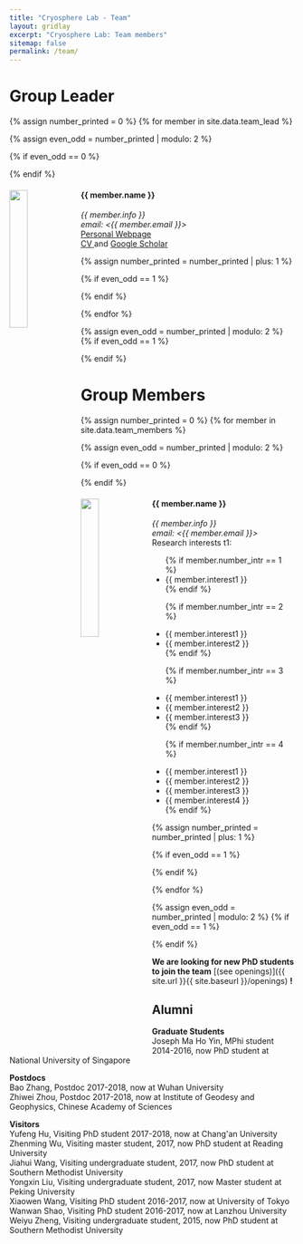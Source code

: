 ```yaml
---
title: "Cryosphere Lab - Team"
layout: gridlay
excerpt: "Cryosphere Lab: Team members"
sitemap: false
permalink: /team/
---
```


# Group Leader

{% assign number_printed = 0 %}
{% for member in site.data.team_lead %}

{% assign even_odd = number_printed | modulo: 2 %}

{% if even_odd == 0 %}
<div class="row">
{% endif %}

<div class="col-sm-6 clearfix">
  <img src="{{ site.url }}{{ site.baseurl }}/images/teampic/{{ member.photo }}" class="img-responsive" width="25%" style="float: left" />
  <h4>{{ member.name }}</h4>
  <i>{{ member.info }}<br>email: <{{ member.email }}></i> 
  <br>
  <a href="http://www.cuhk.edu.hk/sci/essc/people/liu.html"> Personal Webpage </a>
  <br>
  <a href="{{ site.url }}{{ site.baseurl }}/assets/{{ member.cv }}"> CV </a> and  <a href="https://scholar.google.com.hk/citations?user=5VBaQTIAAAAJ&hl=en"> Google Scholar </a>
</div>

{% assign number_printed = number_printed | plus: 1 %}

{% if even_odd == 1 %}
</div>
{% endif %}

{% endfor %}

{% assign even_odd = number_printed | modulo: 2 %}
{% if even_odd == 1 %}
</div>
{% endif %}

# Group Members

{% assign number_printed = 0 %}
{% for member in site.data.team_members %}

{% assign even_odd = number_printed | modulo: 2 %}

{% if even_odd == 0 %}
<div class="row">
{% endif %}

<div class="col-sm-6 clearfix">
  <img src="{{ site.url }}{{ site.baseurl }}/images/teampic/{{ member.photo }}" class="img-responsive" width="25%" style="float: left" />
  <h4>{{ member.name }}</h4>
  <i>{{ member.info }}<br>email: <{{ member.email }}></i>
  <br>
  Research interests t1:
  <ul style="overflow: hidden" list-style="circle outside" margin-top="-5px"> 
  {% if member.number_intr == 1 %}
  <li> {{ member.interest1 }} </li>
  {% endif %}
  
  {% if member.number_intr == 2 %}
  <li> {{ member.interest1 }} </li>
  <li> {{ member.interest2 }} </li>
  {% endif %}
  
  {% if member.number_intr == 3 %}
  <li> {{ member.interest1 }} </li>
  <li> {{ member.interest2 }} </li>
  <li> {{ member.interest3 }} </li>
  {% endif %}
  
  {% if member.number_intr == 4 %}
  <li> {{ member.interest1 }} </li>
  <li> {{ member.interest2 }} </li>
  <li> {{ member.interest3 }} </li>
  <li> {{ member.interest4 }} </li>
  {% endif %}
  </ul>
</div>

{% assign number_printed = number_printed | plus: 1 %}

{% if even_odd == 1 %}
</div>
{% endif %}

{% endfor %}

{% assign even_odd = number_printed | modulo: 2 %}
{% if even_odd == 1 %}
</div>
{% endif %}


 **We are  looking for new PhD students to join the team** [(see openings)]({{ site.url }}{{ site.baseurl }}/openings) **!**


## Alumni
**Graduate Students**<br />
Joseph Ma Ho Yin, MPhi student 2014-2016, now PhD student at National University of Singapore <br />

**Postdocs**<br />
Bao Zhang, Postdoc 2017-2018, now at Wuhan University <br />
Zhiwei Zhou, Postdoc 2017-2018, now at Institute of Geodesy and Geophysics, Chinese Academy of Sciences <br />

**Visitors**<br />
Yufeng Hu, Visiting PhD student 2017-2018, now at Chang'an University <br />
Zhenming Wu, Visiting master student, 2017, now PhD student at Reading University <br />
Jiahui Wang, Visiting undergraduate student, 2017, now PhD student at Southern Methodist University <br />
Yongxin Liu, Visiting undergraduate student, 2017, now Master student at Peking University <br />
Xiaowen Wang, Visiting PhD student 2016-2017, now at University of Tokyo <br />
Wanwan Shao, Visiting PhD student 2016-2017, now at Lanzhou University <br />
Weiyu Zheng, Visiting undergraduate student, 2015, now PhD student at Southern Methodist University <br />
